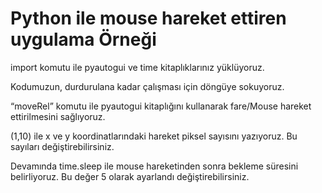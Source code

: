 # Python ile mouse hareket ettiren uygulama Örneği

import komutu ile pyautogui ve time kitaplıklarınız yüklüyoruz.

Kodumuzun, durdurulana kadar çalışması için döngüye sokuyoruz. 

“moveRel” komutu ile pyautogui kitaplığını kullanarak fare/Mouse hareket ettirilmesini sağlıyoruz. 

(1,10) ile x ve y koordinatlarındaki hareket piksel sayısını yazıyoruz. Bu sayıları değiştirebilirsiniz.


Devamında time.sleep  ile mouse hareketinden sonra bekleme süresini belirliyoruz. Bu değer 5 olarak ayarlandı değiştirebilirsiniz.
